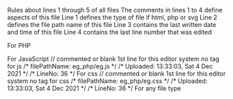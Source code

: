 Rules about lines 1 through 5 of all files
The comments in lines 1 to 4 define aspects of this file
Line 1 defines the type of file if html, php or svg
Line 2 defines the file path name of this file
Line 3 contains the last written date and time of this file
Line 4 contains the last line number that was edited

For PHP 
<?php // 1st line defines doctype or tag
/* filePathName: eg_php/eg.php */
/* Uploaded: 13:33:03,  Sat 4 Dec 2021 */
/* LineNo: 36 */

For HTML
<!DOCTYPE html>
<html data-a="/* FilePathName: eg_php/eg.html */"
      data-b="/* Uploaded: 13:33:03,  Sat 4 Dec 2021 */"
      data-c="/* LineNo: 36 */" 
  lang="en">

For JavaScript 
// commented or blank 1st  line for this editor system no tag for js
/* filePathName: eg_php/eg.js */
/* Uploaded: 13:33:03,  Sat 4 Dec 2021 */
/* LineNo: 36 */

For css
// commented or blank 1st  line for this editor system no tag for css
/* filePathName: eg_php/eg.css */
/* Uploaded: 13:33:03,  Sat 4 Dec 2021 */
/* LineNo: 36 */

For any file type
<!-- 
/* FilePathName: eg_php/eg.svg */
/* Uploaded: 13:33:03,  Sat 4 Dec 2021 */
/* LineNo: 36 */-->
